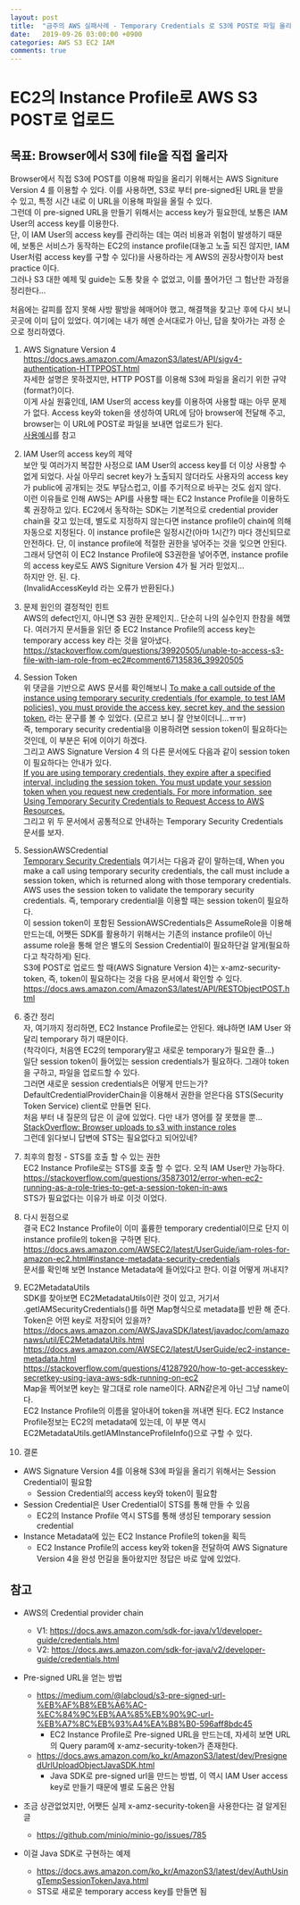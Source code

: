 ```yaml
---
layout: post
title:  "금주의 AWS 실패사례 - Temporary Credentials 로 S3에 POST로 파일 올리기"
date:   2019-09-26 03:00:00 +0900
categories: AWS S3 EC2 IAM
comments: true
---
```

# EC2의 Instance Profile로 AWS S3 POST로 업로드

## 목표: Browser에서 S3에 file을 직접 올리자
Browser에서 직접 S3에 POST를 이용해 파일을 올리기 위해서는 AWS Signiture Version 4 를 이용할 수 있다. 
이를 사용하면, S3로 부터 pre-signed된 URL을 받을 수 있고, 특정 시간 내로 이 URL을 이용해 파일을 올릴 수 있다.  
그런데 이 pre-signed URL을 만들기 위해서는 access key가 필요한데, 보통은 IAM User의 access key를 이용한다.  
단, 이 IAM User의 access key를 관리하는 데는 여러 비용과 위험이 발생하기 때문에, 보통은 서비스가 동작하는 EC2의 instance profile(대놓고 노출 되진 않지만, IAM User처럼 access key를 구할 수 있다)을 사용하라는 게 AWS의 권장사항이자 best practice 이다.  
그러나 S3 대한 예제 및 guide는 도통 찾을 수 없었고, 이를 풀어가던 그 험난한 과정을 정리한다...  
  
처음에는 갈피를 잡지 못해 사방 팔방을 헤매어야 했고, 해결책을 찾고난 후에 다시 보니 곳곳에 이미 답이 있었다.
여기에는 내가 헤멘 순서대로가 아닌, 답을 찾아가는 과정 순으로 정리하였다.  

1. AWS Signature Version 4  
https://docs.aws.amazon.com/AmazonS3/latest/API/sigv4-authentication-HTTPPOST.html  
자세한 설명은 못하겠지만, HTTP POST를 이용해 S3에 파일을 올리기 위한 규약(format?)이다.  
이게 사실 원흉인데, IAM User의 access key를 이용하여 사용할 때는 아무 문제가 없다. Access key와 token을 생성하여 URL에 담아 browser에 전달해 주고, browser는 이 URL에 POST로 파일을 보내면 업로드가 된다.  
[사용예시](https://docs.aws.amazon.com/AmazonS3/latest/API/sigv4-post-example.html)를 참고  

2. IAM User의 access key의 제약  
보안 및 여러가지 복잡한 사정으로 IAM User의 access key를 더 이상 사용할 수 없게 되었다. 사실 아무리 secret key가 노출되지 않더라도 사용자의 access key가 public에 공개되는 것도 부담스럽고, 이를 주기적으로 바꾸는 것도 쉽지 않다.  
이런 이유들로 인해 AWS는 API를 사용할 때는 EC2 Instance Profile을 이용하도록 권장하고 있다. EC2에서 동작하는 SDK는 기본적으로 credential provider chain을 갖고 있는데, 별도로 지정하지 않는다면 instance profile이 chain에 의해 자동으로 지정된다. 이 instance profile은 일정시간(아마 1시간?) 마다 갱신되므로 안전하다. 단, 이 instance profile에 적절한 권한을 넣어주는 것을 잊으면 안된다.  
그래서 당연히 이 EC2 Instance Profile에 S3권한을 넣어주면, instance profile의 access key로도 AWS Signiture Version 4가 될 거라 믿었지...  
하지만 안. 된. 다.  
(InvalidAccessKeyId 라는 오류가 반환된다.)  

3. 문제 원인의 결정적인 힌트  
AWS의 defect인지, 아니면 S3 권한 문제인지.. 단순히 나의 실수인지 한참을 헤맸다. 여러가지 문서들을 읽던 중 EC2 Instance Profile의 access key는 temporary access key 라는 것을 알아냈다.  
https://stackoverflow.com/questions/39920505/unable-to-access-s3-file-with-iam-role-from-ec2#comment67135836_39920505  

4. Session Token  
위 댓글을 기반으로 AWS 문서를 확인해보니 [To make a call outside of the instance using temporary security credentials (for example, to test IAM policies), you must provide the access key, secret key, and the session token.](https://docs.aws.amazon.com/AWSEC2/latest/UserGuide/iam-roles-for-amazon-ec2.html#instance-metadata-security-credentials) 라는 문구를 볼 수 있었다. (모르고 보니 잘 안보이더니...ㅠㅠ)  
즉, temporary security credential을 이용하려면 session token이 필요하다는 것인데, 이 부분은 뒤에 이야기 하겠다.  
그리고 AWS Signature Version 4 의 다른 문서에도 다음과 같이 session token이 필요하다는 안내가 있다.  
[If you are using temporary credentials, they expire after a specified interval, including the session token. You must update your session token when you request new credentials. For more information, see Using Temporary Security Credentials to Request Access to AWS Resources.](https://docs.aws.amazon.com/neptune/latest/userguide/iam-auth-connecting.html)  
그리고 위 두 문서에서 공통적으로 안내하는 Temporary Security Credentials 문서를 보자.  

5. SessionAWSCredential  
[Temporary Security Credentials](https://docs.aws.amazon.com/IAM/latest/UserGuide/id_credentials_temp_use-resources.html) 여기서는 다음과 같이 말하는데, When you make a call using temporary security credentials, the call must include a session token, which is returned along with those temporary credentials. AWS uses the session token to validate the temporary security credentials. 즉, temporary credential을 이용할 때는 session token이 필요하다.  
이 session token이 포함된 SessionAWSCredentials은 AssumeRole을 이용해 만드는데, 어쨋든 SDK를 활용하기 위해서는 기존의 instance profile이 아닌 assume role을 통해 얻은 별도의 Session Credential이 필요하단걸 알게(필요하다고 착각하게) 된다.  
S3에 POST로 업로드 할 때(AWS Signature Version 4)는 x-amz-security-token, 즉, token이 필요하다는 것을 다음 문서에서 확인할 수 있다.  
https://docs.aws.amazon.com/AmazonS3/latest/API/RESTObjectPOST.html  

6. 중간 정리  
자, 여기까지 정리하면, EC2 Instance Profile로는 안된다. 왜냐하면 IAM User 와 달리 temporary 하기 때문이다.  
(착각이다, 처음엔 EC2의 temporary말고 새로운 temporary가 필요한 줄...)  
일단 session token이 들어있는 session credentials가 필요하다. 그래야 token을 구하고, 파일을 업로드할 수 있다.  
그러면 새로운 session credentials은 어떻게 만드는가?
DefaultCredentialProviderChain을 이용해서 권한을 얻은다음 STS(Security Token Service) client로 만들면 된다.  
처음 부터 내 질문의 답은 이 글에 있었다. 다만 내가 영어를 잘 못했을 뿐...  
[StackOverflow: Browser uploads to s3 with instance roles](https://stackoverflow.com/questions/18884683/browser-uploads-to-s3-with-instance-roles)  
그런데 읽다보니 답변에 STS는 필요없다고 되어있네?  

7. 최후의 함정 - STS를 호출 할 수 있는 권한  
EC2 Instance Profile로는 STS를 호출 할 수 없다. 오직 IAM User만 가능하다.  
https://stackoverflow.com/questions/35873012/error-when-ec2-running-as-a-role-tries-to-get-a-session-token-in-aws  
STS가 필요없다는 이유가 바로 이것 이었다.  

8. 다시 원점으로  
결국 EC2 Instance Profile이 이미 훌륭한 temporary credential이므로 단지 이 instance profile의 token을 구하면 된다.  
https://docs.aws.amazon.com/AWSEC2/latest/UserGuide/iam-roles-for-amazon-ec2.html#instance-metadata-security-credentials  
문서를 확인해 보면 Instance Metadata에 들어있다고 한다. 이걸 어떻게 꺼내지?  

9. EC2MetadataUtils  
SDK를 찾아보면 EC2MetadataUtils이란 것이 있고, 거기서 .getIAMSecurityCredentials()를 하면 Map형식으로 metadata를 반환 해 준다. Token은 어떤 key로 저장되어 있을까?  
https://docs.aws.amazon.com/AWSJavaSDK/latest/javadoc/com/amazonaws/util/EC2MetadataUtils.html  
https://docs.aws.amazon.com/AWSEC2/latest/UserGuide/ec2-instance-metadata.html  
https://stackoverflow.com/questions/41287920/how-to-get-accesskey-secretkey-using-java-aws-sdk-running-on-ec2  
Map을 찍어보면 key는 말그대로 role name이다. ARN같은게 아닌 그냥 name이다.  
EC2 Instance Profile의 이름을 알아내어 token을 꺼내면 된다. EC2 Instance Profile정보는 EC2의 metadata에 있는데, 이 부분 역시 EC2MetadataUtils.getIAMInstanceProfileInfo()으로 구할 수 있다.  

1. 결론
* AWS Signature Version 4를 이용해 S3에 파일을 올리기 위해서는 Session Credential이 필요함
  + Session Credential의 access key와 token이 필요함
* Session Credential은 User Credential이 STS를 통해 만들 수 있음
  + EC2의 Instance Profile 역시 STS를 통해 생성된 temporary session credential
* Instance Metadata에 있는 EC2 Instance Profile의 token을 획득
  + EC2 Instance Profile의 access key와 token을 전달하여 AWS Signature Version 4을 완성
먼길을 돌아왔지만 정답은 바로 앞에 있었다.  

## 참고
* AWS의 Credential provider chain
  + V1: https://docs.aws.amazon.com/sdk-for-java/v1/developer-guide/credentials.html
  + V2: https://docs.aws.amazon.com/sdk-for-java/v2/developer-guide/credentials.html

* Pre-signed URL을 얻는 방법
  + https://medium.com/@labcloud/s3-pre-signed-url-%EB%AF%B8%EB%A6%AC-%EC%84%9C%EB%AA%85%EB%90%9C-url-%EB%A7%8C%EB%93%A4%EA%B8%B0-596aff8bdc45
    - EC2 Instance Profile로 Pre-signed URL을 만드는데, 자세히 보면 URL의 Query param에 x-amz-security-token가 존재한다.
  + https://docs.aws.amazon.com/ko_kr/AmazonS3/latest/dev/PresignedUrlUploadObjectJavaSDK.html
    - Java SDK로 pre-signed url을 만드는 방법, 이 역시 IAM User access key로 만들기 때문에 별로 도움은 안됨

* 조금 상관없었지만, 어쨋든 실제 x-amz-security-token을 사용한다는 걸 알게된 글
  + https://github.com/minio/minio-go/issues/785

* 이걸 Java SDK로 구현하는 예제
  + https://docs.aws.amazon.com/ko_kr/AmazonS3/latest/dev/AuthUsingTempSessionTokenJava.html
  + STS로 새로운 temporary access key를 만들면 됨

